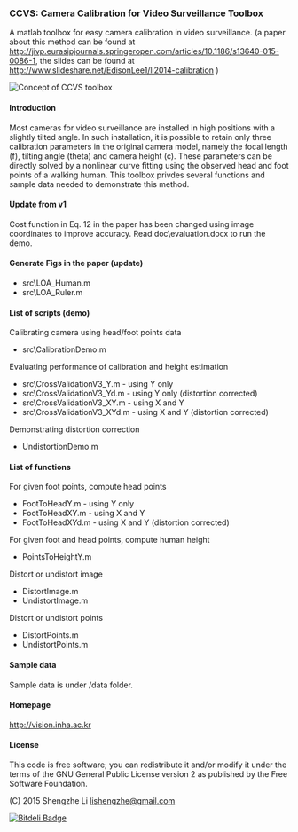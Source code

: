 ### CCVS: Camera Calibration for Video Surveillance Toolbox

A matlab toolbox for easy camera calibration in video surveillance. (a paper about this method can be found at http://jivp.eurasipjournals.springeropen.com/articles/10.1186/s13640-015-0086-1, the slides can be found at  http://www.slideshare.net/EdisonLee1/li2014-calibration )

![Concept of CCVS toolbox](https://github.com/lishengzhe/ccvs/blob/master/wiki-images/ccvs-concept.png)

#### Introduction
Most cameras for video surveillance are installed in high positions with a slightly tilted angle. In such installation, it is possible to retain only three calibration parameters in the original camera model, namely the focal length (f), tilting angle (theta) and camera height (c). These parameters can be directly solved by a nonlinear curve fitting using the observed head and foot points of a walking human. This toolbox privdes several functions and sample data needed to demonstrate this method.

#### Update from v1
Cost function in Eq. 12 in the paper has been changed using image coordinates to improve accuracy. 
Read doc\evaluation.docx to run the demo. 

#### Generate Figs in the paper (update)
 - src\LOA_Human.m
 - src\LOA_Ruler.m

#### List of scripts (demo)
Calibrating camera using head/foot points data
 - src\CalibrationDemo.m

Evaluating performance of calibration and height estimation
 - src\CrossValidationV3_Y.m - using Y only
 - src\CrossValidationV3_Yd.m - using Y only (distortion corrected)
 - src\CrossValidationV3_XY.m - using X and Y
 - src\CrossValidationV3_XYd.m - using X and Y (distortion corrected)

Demonstrating distortion correction
 - UndistortionDemo.m

#### List of functions
For given foot points, compute head points
 - FootToHeadY.m - using Y only 
 - FootToHeadXY.m - using X and Y
 - FootToHeadXYd.m - using X and Y (distortion corrected)

For given foot and head points, compute human height
 - PointsToHeightY.m

Distort or undistort image
 - DistortImage.m
 - UndistortImage.m

Distort or undistort points
 - DistortPoints.m
 - UndistortPoints.m

#### Sample data
Sample data is under /data folder. 

#### Homepage
http://vision.inha.ac.kr


#### License
This code is free software; you can redistribute it and/or modify
it under the terms of the GNU General Public License version 2 as
published by the Free Software Foundation.

(C) 2015 Shengzhe Li <lishengzhe@gmail.com>



[![Bitdeli Badge](https://d2weczhvl823v0.cloudfront.net/lishengzhe/ccvs/trend.png)](https://bitdeli.com/free "Bitdeli Badge")

